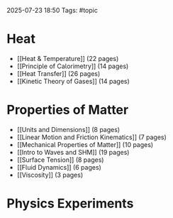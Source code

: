 2025-07-23 18:50
Tags: #topic 

# Heat

- [[Heat & Temperature]] (22 pages)
- [[Principe of Caorimetry]] (14 pages)
- [[Heat Transfer]] (26 pages)
- [[Kinetic Theory of Gases]] (14 pages)

# Properties of Matter

- [[Units and Dimensions]] (8 pages)
- [[Linear Motion and Friction Kinematics]] (7 pages)
- [[Mechanica Properties of Matter]] (10 pages)
- [[Intro to Waves and SHM]] (19 pages)
- [[Surface Tension]] (8 pages)
- [[Fuid Dynamics]] (6 pages)
- [[Viscosity]] (3 pages)

# Physics Experiments
